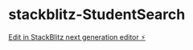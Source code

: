 # stackblitz-StudentSearch

[Edit in StackBlitz next generation editor ⚡️](https://stackblitz.com/~/github.com/CharmaineAde/stackblitz-StudentSearch)